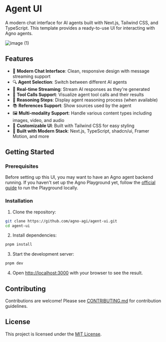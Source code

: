 # Agent UI

A modern chat interface for AI agents built with Next.js, Tailwind CSS, and TypeScript. This template provides a ready-to-use UI for interacting with Agno agents.

![image (1)](https://github.com/user-attachments/assets/7dfb6c34-7164-4497-a961-0030d684ecab)

## Features

- 💬 **Modern Chat Interface**: Clean, responsive design with message streaming support
- 🔍 **Agent Selection**: Switch between different AI agents
- 🔄 **Real-time Streaming**: Stream AI responses as they're generated
- 🧩 **Tool Calls Support**: Visualize agent tool calls and their results
- 🧠 **Reasoning Steps**: Display agent reasoning process (when available)
- 📚 **References Support**: Show sources used by the agent
- 🖼️ **Multi-modality Support**: Handle various content types including images, video, and audio
- 🎨 **Customizable UI**: Built with Tailwind CSS for easy styling
- 🧰 **Built with Modern Stack**: Next.js, TypeScript, shadcn/ui, Framer Motion, and more

## Getting Started

### Prerequisites

Before setting up this UI, you may want to have an Agno agent backend running. If you haven't set up the Agno Playground yet, follow the [official guide](https://docs.agno.com/get-started/playground#running-playground-locally) to run the Playground locally.

### Installation

1. Clone the repository:

```bash
git clone https://github.com/agno-agi/agent-ui.git
cd agent-ui
```

2. Install dependencies:

```bash
pnpm install
```

3. Start the development server:

```bash
pnpm dev
```

4. Open [http://localhost:3000](http://localhost:3000) with your browser to see the result.

## Contributing

Contributions are welcome! Please see [CONTRIBUTING.md](./CONTRIBUTING.md) for contribution guidelines.

## License

This project is licensed under the [MIT License](./LICENSE).
